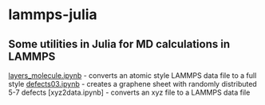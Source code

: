 # lammps-julia
## Some utilities in Julia for MD calculations in LAMMPS
[layers_molecule.ipynb](https://github.com/burubaxair/lammps-julia/blob/main/layers_molecule.ipynb) - converts an atomic style LAMMPS data file to a full style
[defects03.ipynb](https://github.com/burubaxair/lammps-julia/blob/main/defects03.ipynb) - creates a graphene sheet with randomly distributed 5-7 defects
[xyz2data.ipynb] - converts an xyz file to a LAMMPS data file
